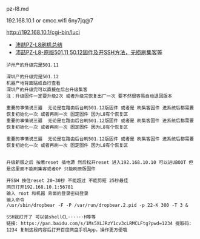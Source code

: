 pz-l8.md

192.168.10.1 or cmcc.wifi
6ny7jq@7

http://192.168.10.1/cgi-bin/luci

- [沛喆PZ-L8刷机总结](https://www.right.com.cn/forum/thread-8355384-1-1.html)
- [沛喆PZ-L8-原版501.11 50.12固件及开SSH方法，无损刷集客等](https://www.right.com.cn/forum/forum.php?mod=viewthread&tid=8309403)

```
泸州产的升级完是501.11

深圳产的升级完是501.12
机器产地背面贴纸自行查看
深圳产的升级完可以直接在后台升级集客
注：升级固件一定要升级2次 或者升级完恢复出厂一次 要不然很容易自动退回版本

重要的事情说三遍  无论是在路由后台刷501.12版固件 或者是 刷集客固件 进系统后都需要恢复初始化一次 或者再刷一次 固定固件 因为L8有个恢复区
重要的事情说三遍  无论是在路由后台刷501.12版固件 或者是 刷集客固件 进系统后都需要恢复初始化一次 或者再刷一次 固定固件 因为L8有个恢复区

重要的事情说三遍  无论是在路由后台刷501.12版固件 或者是 刷集客固件 进系统后都需要恢复初始化一次 或者再刷一次 固定固件 因为L8有个恢复区


升级新版之后 按着reset 插电源 然后松开reset 进入192.168.10.10 可以进UBOOT 但是这里面不能刷集客或者OP 只能刷原版固件

开SSH 按住reset 20~30秒 不能超过 不能剪短 25秒最佳
网页打开192.168.10.1:56781
输入 root 和机器 背面的登录密码登录
输入命令
/usr/sbin/dropbear -F -P /var/run/dropbear.2.pid -p 22-K 300 -T 3 &

SSH就打开了 可以装shellCL······H等等
链接: https://pan.baidu.com/s/1Ms5XLJRzY1cv3cLRMCLFtg?pwd=1234 提取码: 1234 复制这段内容后打开百度网盘手机App，操作更方便哦
```



